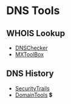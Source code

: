 # DNS Tools

## WHOIS Lookup
* [DNSChecker](https://dnschecker.org/)
* [MXToolBox](https://mxtoolbox.com/)

## DNS History
* [SecurityTrails](https://securitytrails.com/)
* [DomainTools](https://securitytrails.com/) :heavy_dollar_sign: